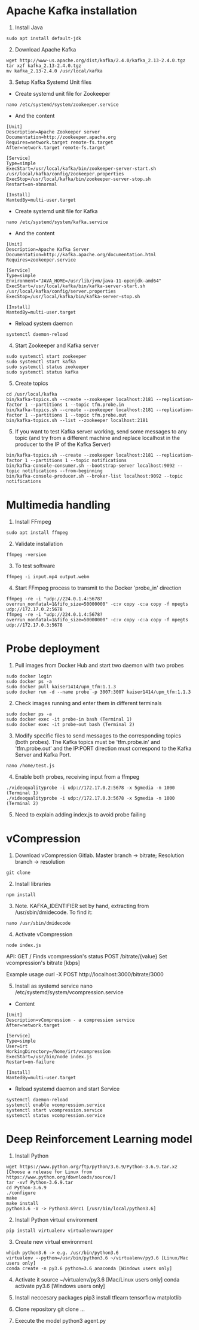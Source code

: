 ```

```
# Apache Kafka installation
1. Install Java
```
sudo apt install default-jdk
```

2. Download Apache Kafka
```
wget http://www-us.apache.org/dist/kafka/2.4.0/kafka_2.13-2.4.0.tgz
tar xzf kafka_2.13-2.4.0.tgz
mv kafka_2.13-2.4.0 /usr/local/kafka
```

3. Setup Kafka Systemd Unit files
* Create systemd unit file for Zookeeper
```
nano /etc/systemd/system/zookeeper.service
```
* And the content
```
[Unit]
Description=Apache Zookeeper server
Documentation=http://zookeeper.apache.org
Requires=network.target remote-fs.target
After=network.target remote-fs.target

[Service]
Type=simple
ExecStart=/usr/local/kafka/bin/zookeeper-server-start.sh /usr/local/kafka/config/zookeeper.properties
ExecStop=/usr/local/kafka/bin/zookeeper-server-stop.sh
Restart=on-abnormal

[Install]
WantedBy=multi-user.target
```

* Create systemd unit file for Kafka
```
nano /etc/systemd/system/kafka.service
```

* And the content
```
[Unit]
Description=Apache Kafka Server
Documentation=http://kafka.apache.org/documentation.html
Requires=zookeeper.service

[Service]
Type=simple
Environment="JAVA_HOME=/usr/lib/jvm/java-11-openjdk-amd64"
ExecStart=/usr/local/kafka/bin/kafka-server-start.sh /usr/local/kafka/config/server.properties
ExecStop=/usr/local/kafka/bin/kafka-server-stop.sh

[Install]
WantedBy=multi-user.target
```

* Reload system daemon
```
systemctl daemon-reload
```

4. Start Zookeeper and Kafka server
```
sudo systemctl start zookeeper
sudo systemctl start kafka
sudo systemctl status zookeeper
sudo systemctl status kafka
```

5. Create topics
```
cd /usr/local/kafka
bin/kafka-topics.sh --create --zookeeper localhost:2181 --replication-factor 1 --partitions 1 --topic tfm.probe.in
bin/kafka-topics.sh --create --zookeeper localhost:2181 --replication-factor 1 --partitions 1 --topic tfm.probe.out
bin/kafka-topics.sh --list --zookeeper localhost:2181
```

5. If you want to test Kafka server working, send some messages to any topic (and try from a different machine and replace localhost in the producer to the IP of the Kafka Server)
```
bin/kafka-topics.sh --create --zookeeper localhost:2181 --replication-factor 1 --partitions 1 --topic notifications
bin/kafka-console-consumer.sh --bootstrap-server localhost:9092 --topic notifications --from-beginning
bin/kafka-console-producer.sh --broker-list localhost:9092 --topic notifications
```

# Multimedia handling

1. Install FFmpeg
```
sudo apt install ffmpeg
```

2. Validate installation
```
ffmpeg -version
```

3. To test software
```
ffmpeg -i input.mp4 output.webm
```

4. Start FFmpeg process to transmit to the Docker 'probe_in' direction
```
ffmpeg -re -i "udp://224.0.1.4:5678?overrun_nonfatal=1&fifo_size=50000000" -c:v copy -c:a copy -f mpegts udp://172.17.0.2:5678
ffmpeg -re -i "udp://224.0.1.4:5678?overrun_nonfatal=1&fifo_size=50000000" -c:v copy -c:a copy -f mpegts udp://172.17.0.3:5678
```

# Probe deployment

1. Pull images from Docker Hub and start two daemon with two probes
```
sudo docker login
sudo docker ps -a
sudo docker pull kaiser1414/upm_tfm:1.1.3
sudo docker run -d --name probe -p 3007:3007 kaiser1414/upm_tfm:1.1.3
```

2. Check images running and enter them in different terminals
```
sudo docker ps -a
sudo docker exec -it probe-in bash (Terminal 1)
sudo docker exec -it probe-out bash (Terminal 2)
```

3. Modify specific files to send messages to the corresponding topics (both probes). The Kafka topics must be 'tfm.probe.in' and 'tfm.probe.out' and the IP:PORT direction must correspond to the Kafka Server and Kafka Port.
```
nano /home/test.js
```

4. Enable both probes, receiving input from a ffmpeg
```
./videoqualityprobe -i udp://172.17.0.2:5678 -x 5gmedia -n 1000 (Terminal 1)
./videoqualityprobe -i udp://172.17.0.3:5678 -x 5gmedia -n 1000 (Terminal 2)
```

5. Need to explain adding index.js to avoid probe failing

# vCompression

1. Download vCompression Gitlab. Master branch -> bitrate; Resolution branch -> resolution
```
git clone
```

2. Install libraries
```
npm install
```

3. Note. KAFKA_IDENTIFIER set by hand, extracting from /usr/sbin/dmidecode. To find it:
```
nano /usr/sbin/dmidecode
```

4. Activate vCompression
```
node index.js
```

API:
GET /                   Finds vcompression's status
POST /bitrate/{value}   Set vcompression's bitrate [kbps]

Example usage
curl -X POST http://localhost:3000/bitrate/3000

5. Install as systemd service
nano /etc/systemd/system/vcompression.service

* Content
```
[Unit]
Description=vCompression - a compression service
After=network.target

[Service]
Type=simple
User=irt
WorkingDirectory=/home/irt/vcompression
ExecStart=/usr/bin/node index.js
Restart=on-failure

[Install]
WantedBy=multi-user.target
```

* Reload systemd daemon and start Service
```
systemctl daemon-reload
systemctl enable vcompression.service
systemctl start vcompression.service
systemctl status vcompression.service
```


# Deep Reinforcement Learning model

1. Install Python
```
wget https://www.python.org/ftp/python/3.6.9/Python-3.6.9.tar.xz [Choose a release for Linux from https://www.python.org/downloads/source/]
tar -xvf Python-3.6.9.tar
cd Python-3.6.9
./configure
make
make install
python3.6 -V -> Python3.69rc1 [/usr/bin/local/python3.6]
```

2. Install Python virtual environment
```
pip install virtualenv virtualenvwrapper
```

3. Create new virtual environment
```
which python3.6 -> e.g. /usr/bin/python3.6
virtualenv --python=/usr/bin/python3.6 ~/virtualenv/py3.6 [Linux/Mac users only]
conda create -n py3.6 python=3.6 anaconda [Windows users only]
```

4. Activate it
source ~/virtualenv/py3.6 [Mac/Linux users only]
conda activate py3.6 [Windows users only]

5. Install neccesary packages
pip3 install tflearn tensorflow matplotlib

6. Clone repository
git clone ...

7. Execute the model
python3 agent.py

